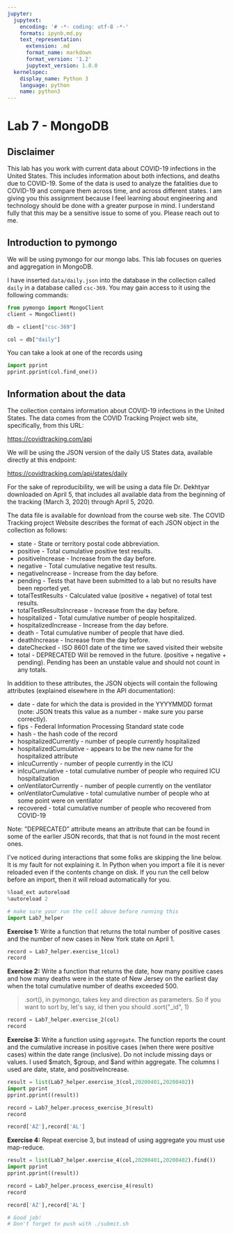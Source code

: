 ```yaml
---
jupyter:
  jupytext:
    encoding: '# -*- coding: utf-8 -*-'
    formats: ipynb,md,py
    text_representation:
      extension: .md
      format_name: markdown
      format_version: '1.2'
      jupytext_version: 1.8.0
  kernelspec:
    display_name: Python 3
    language: python
    name: python3
---
```


<!-- #region slideshow={"slide_type": "slide"} -->
# Lab 7 - MongoDB
<!-- #endregion -->

<!-- #region slideshow={"slide_type": "subslide"} -->
## Disclaimer

This lab has you work with current data about COVID-19 infections in the
United States. This includes information about both infections, and deaths
due to COVID-19. Some of the data is used to analyze the fatalities
due to COVID-19 and compare them across time, and across different states.
I am giving you this assignment because I feel learning about engineering and technology
should be done with a greater purpose in mind. I understand fully that this
may be a sensitive issue to some of you. Please reach out to me.
<!-- #endregion -->

## Introduction to pymongo

We will be using pymongo for our mongo labs. This lab focuses on queries and aggregation in MongoDB.

I have inserted ``data/daily.json`` into the database in the collection called ``daily`` in a database called ``csc-369``. You may gain access to it using the following commands:

```python
from pymongo import MongoClient
client = MongoClient()
```

```python
db = client["csc-369"]

col = db["daily"]
```

You can take a look at one of the records using

```python
import pprint
pprint.pprint(col.find_one())
```

## Information about the data
The collection contains information about COVID-19
infections in the United States. The data comes from the COVID Tracking
Project web site, specifically, from this URL:

https://covidtracking.com/api

We will be using the JSON version of the daily US States data, available
directly at this endpoint:

https://covidtracking.com/api/states/daily

For the sake of reproducibility, we will be using a data file Dr. Dekhtyar downloaded
on April 5, that includes all available data from the beginning of the tracking (March 3, 2020) through April 5, 2020. 

The data file is available for download from the course web site.
The COVID Tracking project Website describes the format of each JSON
object in the collection as follows:
* state - State or territory postal code abbreviation.
* positive - Total cumulative positive test results.
* positiveIncrease - Increase from the day before.
* negative - Total cumulative negative test results.
* negativeIncrease - Increase from the day before.
* pending - Tests that have been submitted to a lab but no results have
been reported yet.
* totalTestResults - Calculated value (positive + negative) of total test
results.
* totalTestResultsIncrease - Increase from the day before.
* hospitalized - Total cumulative number of people hospitalized.
* hospitalizedIncrease - Increase from the day before.
* death - Total cumulative number of people that have died.
* deathIncrease - Increase from the day before.
* dateChecked - ISO 8601 date of the time we saved visited their website
* total - DEPRECATED Will be removed in the future. (positive + negative + pending). Pending has been an unstable value and should not count in any totals.

In addition to these attributes, the JSON objects will contain the following
attributes (explained elsewhere in the API documentation):
* date - date for which the data is provided in the YYYYMMDD format
(note: JSON treats this value as a number - make sure you parse
correctly).
* fips - Federal Information Processing Standard state code
* hash - the hash code of the record
* hospitalizedCurrently - number of people currently hospitalized
* hospitalizedCumulative - appears to be the new name for the hospitalized attribute
* inIcuCurrently - number of people currently in the ICU
* inIcuCumulative - total cumulative number of people who required ICU hospitalization
* onVentilatorCurrently - number of people currently on the ventilator
* onVentilatorCumulative - total cumulative number of people who at some point were on ventilator
* recovered - total cumulative number of people who recovered from COVID-19

Note: ”DEPRECATED” attribute means an attribute that can be found
in some of the earlier JSON records, that that is not found in the most
recent ones.


I've noticed during interactions that some folks are skipping the line below. It is my fault for not explaining it. In Python when you import a file it is never reloaded even if the contents change on disk. If you run the cell below before an import, then it will reload automatically for you.

```python slideshow={"slide_type": "skip"}
%load_ext autoreload
%autoreload 2
```

```python slideshow={"slide_type": "skip"}
# make sure your run the cell above before running this
import Lab7_helper
```

**Exercise 1:** Write a function that returns the total number of positive cases and the number of new cases
in New York state on April 1.

```python
record = Lab7_helper.exercise_1(col)
record
```

**Exercise 2:** Write a function that returns the date, how many positive cases and how many deaths were in the state of New Jersey on the earliest day when the total cumulative
number of deaths exceeded 500.

> .sort(), in pymongo, takes key and direction as parameters.
> So if you want to sort by, let's say, id then you should .sort("_id", 1)

```python
record = Lab7_helper.exercise_2(col)
record
```

**Exercise 3:** Write a function using ``aggregate``. The function reports the count and the cumulative increase in positive cases (when there were positive cases) within the date range (inclusive). Do not include missing days or values. I used \$match, \$group, and \$and within aggregate. The columns I used are date, state, and positiveIncrease.

```python
result = list(Lab7_helper.exercise_3(col,20200401,20200402))
import pprint
pprint.pprint((result))

record = Lab7_helper.process_exercise_3(result)
record
```

```python
record['AZ'],record['AL']
```

**Exercise 4:** Repeat exercise 3, but instead of using aggregate you must use map-reduce.

```python
result = list(Lab7_helper.exercise_4(col,20200401,20200402).find())
import pprint
pprint.pprint((result))

record = Lab7_helper.process_exercise_4(result)
record
```

```python
record['AZ'],record['AL']
```

```python
# Good job!
# Don't forget to push with ./submit.sh
```

